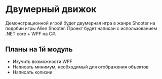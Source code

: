 # Двумерный движок
Демонстрационной игрой будет двумерная игра в жанре Shooter на подобии игры Alien Shooter. Проект будет написан с использованием .NET core + WPF на C#.

## Планы на 1й модуль
* Изучить возможности WPF
* Написать минимум, необходимый для отображения объектов
* Написать колизии
